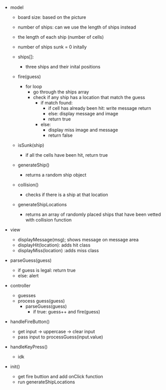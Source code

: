 - model

  - board size: based on the picture
  - number of ships: can we use the length of ships instead
  - the length of each ship (number of cells)
  - number of ships sunk = 0 initally
  - ships[]:

    - three ships and their inital positions

  - fire(guess)

    - for loop
      - go through the ships array
      - check if any ship has a location that match the guess
        - if match found:
          - if cell has already been hit: write message return
          - else: display message and image
          - return true
        - else:
          - display miss image and message
          - return false

  - isSunk(ship)
    - if all the cells have been hit, return true
  - generateShip()
    - returns a random ship object
  - collision()
    - checks if there is a ship at that location
  - generateShipLocations
    - returns an array of randomly placed ships that have been vetted with collision function

- view

  - displayMessage(msg); shows message on message area
  - displayHit(location): adds hit class
  - displayMiss(location) :adds miss class

- parseGuess(guess)
  - if guess is legal: return true
  - else: alert
- controller

  - guesses
  - process guess(guess)
    - parseGuess(guess)
      - if true: guess++ and fire(guess)

- handleFireButton()

  - get input -> uppercase -> clear input
  - pass input to processGuess(input.value)

- handleKeyPress()

  - idk

- init()
  - get fire buttion and add onClick function
  - run generateShipLocations
